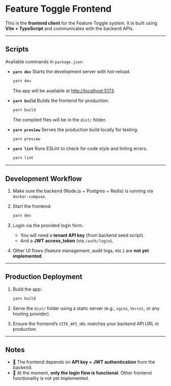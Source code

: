 # Feature Toggle Frontend

This is the **frontend client** for the Feature Toggle system.
It is built using **Vite + TypeScript** and communicates with the backend APIs.

---

## Scripts

Available commands in `package.json`:

* **`yarn dev`**
  Starts the development server with hot-reload.

  ```bash
  yarn dev
  ```

  The app will be available at [http://localhost:5173](http://localhost:5173).

* **`yarn build`**
  Builds the frontend for production.

  ```bash
  yarn build
  ```

  The compiled files will be in the `dist/` folder.

* **`yarn preview`**
  Serves the production build locally for testing.

  ```bash
  yarn preview
  ```

* **`yarn lint`**
  Runs ESLint to check for code style and linting errors.

  ```bash
  yarn lint
  ```

---

## Development Workflow

1. Make sure the backend (Node.js + Postgres + Redis) is running via `docker-compose`.
2. Start the frontend:

   ```bash
   yarn dev
   ```
3. Login via the provided login form.

   * You will need a **tenant API key** (from backend seed script).
   * And a **JWT access\_token** (via `/auth/login`).
4. Other UI flows (feature management, audit logs, etc.) are **not yet implemented**.

---

## Production Deployment

1. Build the app:

   ```bash
   yarn build
   ```
2. Serve the `dist/` folder using a static server (e.g., `nginx`, `Vercel`, or any hosting provider).
3. Ensure the frontend’s `VITE_API_URL` matches your backend API URL in production.

---

## Notes

* 🔑 The frontend depends on **API key + JWT authentication** from the backend.
* 📌 At the moment, **only the login flow is functional**. Other frontend functionality is not yet implemented.